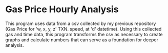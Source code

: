 # Gas Price Hourly Analysis
This program uses data from a csv collected by my previous repository (Gas Price for 'w, x, y, z' TXN. speed, at 'd' datetime).
Using this collected gas and time data, this program transforms the csv as necessary to create graphs and calculate numbers that can serve as a foundation for deeper analysis.
